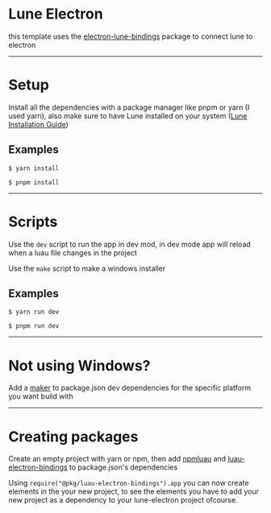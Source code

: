 # Lune Electron
this template uses the [electron-lune-bindings](https://www.npmjs.com/package/electron-lune-bindings) package to connect lune to electron

---
# Setup
Install all the dependencies with a package manager like pnpm or yarn (I used yarn), also make sure to have Lune installed on your system ([Lune Installation Guide](https://lune-org.github.io/docs/getting-started/1-installation))

## Examples
```shell
$ yarn install
```
```shell
$ pnpm install
```

---
# Scripts
Use the `dev` script to run the app in dev mod, in dev mode app will reload when a luau file changes in the project

Use the `make` script to make a windows installer

## Examples
```shell
$ yarn run dev
```
```shell
$ pnpm run dev
```

---
# Not using Windows?
Add a [maker](https://www.electronforge.io/config/makers) to package.json dev dependencies for the specific platform you want build with

---
# Creating packages
Create an empty project with yarn or npm, then add [npmluau](https://github.com/seaofvoices/npmluau/) and [luau-electron-bindings](https://github.com/HighFlowey/luau-electron-bindings) to package.json's dependencies

Using `require("@pkg/luau-electron-bindings").app` you can now create elements in the your new project, to see the elements you have to add your new project as a dependency to your lune-electron project ofcourse.